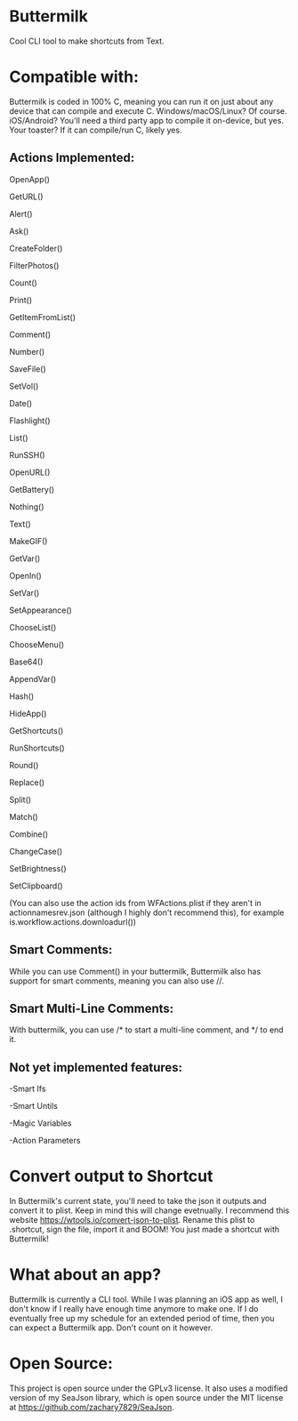 # Buttermilk
Cool CLI tool to make shortcuts from Text.

# Compatible with:
Buttermilk is coded in 100% C, meaning you can run it on just about any device that can compile and execute C. Windows/macOS/Linux? Of course. iOS/Android? You'll need a third party app to compile it on-device, but yes. Your toaster? If it can compile/run C, likely yes.

## Actions Implemented:

OpenApp()

GetURL()

Alert()

Ask()

CreateFolder()

FilterPhotos()

Count()

Print()

GetItemFromList()

Comment()

Number()

SaveFile()

SetVol()

Date()

Flashlight()

List()

RunSSH()

OpenURL()

GetBattery()

Nothing()

Text()

MakeGIF()

GetVar()

OpenIn()

SetVar()

SetAppearance()

ChooseList()

ChooseMenu()

Base64()

AppendVar()

Hash()

HideApp()

GetShortcuts()

RunShortcuts()

Round()

Replace()

Split()

Match()

Combine()

ChangeCase()

SetBrightness()

SetClipboard()

(You can also use the action ids from WFActions.plist if they aren't in actionnamesrev.json (although I highly don't recommend this), for example is.workflow.actions.downloadurl())

## Smart Comments:

While you can use Comment() in your buttermilk, Buttermilk also has support for smart comments, meaning you can also use //.

## Smart Multi-Line Comments:

With buttermilk, you can use /* to start a multi-line comment, and */ to end it.

## Not yet implemented features:

-Smart Ifs

-Smart Untils

-Magic Variables

-Action Parameters

# Convert output to Shortcut
In Buttermilk's current state, you'll need to take the json it outputs and convert it to plist. Keep in mind this will change evetnually. I recommend this website https://wtools.io/convert-json-to-plist. Rename this plist to .shortcut, sign the file, import it and BOOM! You just made a shortcut with Buttermilk!

# What about an app?
Buttermilk is currently a CLI tool. While I was planning an iOS app as well, I don't know if I really have enough time anymore to make one. If I do eventually free up my schedule for an extended period of time, then you can expect a Buttermilk app. Don't count on it however.

# Open Source:
This project is open source under the GPLv3 license. It also uses a modified version of my SeaJson library, which is open source under the MIT license at https://github.com/zachary7829/SeaJson.